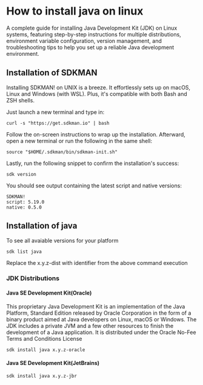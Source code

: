 # How to install java on linux
A complete guide for installing Java Development Kit (JDK) on Linux systems, featuring step-by-step instructions for multiple distributions, environment variable configuration, version management, and troubleshooting tips to help you set up a reliable Java development environment.

## Installation of SDKMAN
Installing SDKMAN! on UNIX is a breeze. It effortlessly sets up on macOS, Linux and Windows (with WSL). Plus, it's compatible with both Bash and ZSH shells.

Just launch a new terminal and type in:

```
curl -s "https://get.sdkman.io" | bash
```

Follow the on-screen instructions to wrap up the installation. Afterward, open a new terminal or run the following in the same shell:

```
source "$HOME/.sdkman/bin/sdkman-init.sh"
```

Lastly, run the following snippet to confirm the installation's success:

```
sdk version
```

You should see output containing the latest script and native versions:

```
SDKMAN!
script: 5.19.0
native: 0.5.0
```

## Installation of java
To see all avaiable versions for your platform

```
sdk list java
```
Replace the x.y.z-dist with identifier from the above command execution

### JDK Distributions
#### Java SE Development Kit(Oracle)
This proprietary Java Development Kit is an implementation of the Java Platform, Standard Edition released by Oracle Corporation in the form of a binary product aimed at Java developers on Linux, macOS or Windows. The JDK includes a private JVM and a few other resources to finish the development of a Java application. It is distributed under the Oracle No-Fee Terms and Conditions License

```
sdk install java x.y.z-oracle
```

#### Java SE Development Kit(JetBrains)

```
sdk install java x.y.z-jbr
```